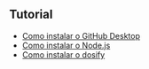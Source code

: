 
## Tutorial
* [Como instalar o GitHub Desktop](/ "Página 1")
* [Como instalar o Node.js](pagina2.md "Página 2")
* [Como instalar o dosify](pagina3.md "Página 3")
